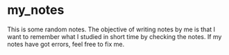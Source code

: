 # my_notes


This is some random notes. The objective of writing notes by me is that I want to remember what I studied in short time by checking the notes. If my notes have got errors, feel free to fix me.
